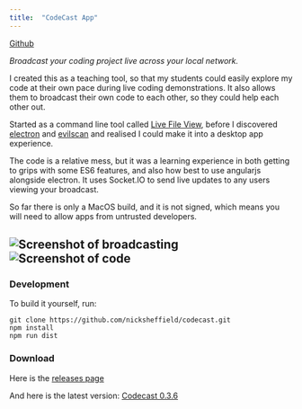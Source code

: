 ```yaml
---
title:  "CodeCast App"
---
```

[Github](https://github.com/nicksheffield/codecast)


*Broadcast your coding project live across your local network.*

I created this as a teaching tool, so that my students could easily explore my code at their own pace during live coding demonstrations. It also allows them to broadcast their own code to each other, so they could help each other out. 

Started as a command line tool called [Live File View](https://github.com/nicksheffield/live-file-view), before I discovered [electron](http://electron.atom.io/) and [evilscan](https://github.com/eviltik/evilscan) and realised I could make it into a desktop app experience.

The code is a relative mess, but it was a learning experience in both getting to grips with some ES6 features, and also how best to use angularjs alongside electron. It uses Socket.IO to send live updates to any users viewing your broadcast.

So far there is only a MacOS build, and it is not signed, which means you will need to allow apps from untrusted developers.

![Screenshot of broadcasting](https://nicksheffield.github.io/codecast/assets/img/screenshot-1.png)
![Screenshot of code](https://nicksheffield.github.io/codecast/assets/img/screenshot-5.png)
---

### Development

To build it yourself, run:

```
git clone https://github.com/nicksheffield/codecast.git
npm install
npm run dist
```

### Download

Here is the [releases page](https://github.com/nicksheffield/codecast/releases)

And here is the latest version: [Codecast 0.3.6](https://github.com/nicksheffield/codecast/releases/download/v0.3.6/codecast-0.3.6-mac.zip)